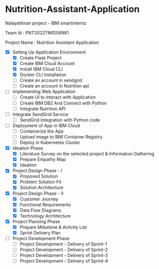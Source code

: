 # Nutrition-Assistant-Application

Nalayathiran project - IBM smartinternz

Team Id : PNT2022TMID06981

Project Name : Nutrition Assistant Application 

- [X] Setting Up Application Environment
    - [X] Create Flask Project
    - [X] Create IBM Cloud Account
    - [X] Install IBM Cloud CLI
    - [X] Docker CLI Installation
    - [ ] Create an account in sendgrid
    - [ ] Create an account in Nutrition api
- [ ] Implementing Web Application
    - [ ] Create UI to interact with Application
    - [ ] Create IBM DB2 And Connect with Python
    - [ ] Integrate Nutrition API
- [ ] Integrate SendGrid Service
    - [ ] SendGrid Integration with Python code
- [ ] Deployment of App in IBM Cloud
    - [ ] Containerize the App
    - [ ] Upload image to IBM Container Registry
    - [ ] Deploy in Kubernetes Cluster
- [X] Ideation Phase
    - [X] Literature Survey on the selected project & Information Gathering
    - [X] Prepare Empathy Map
    - [X] Ideation
- [X] Project Design Phase - I
    - [X] Proposed Solution
    - [X] Problem Solution Fit
    - [X] Solution Architecture
- [X] Project Design Phase - II
    - [X] Customer Journey
    - [X] Functional Requirements
    - [X] Data Flow Diagrams
    - [X] Technology Architecture
- [X] Project Planning Phase
    - [X] Prepare Milestone & Activity List
    - [X] Sprint Delivery Plan
- [ ] Project Development Phase
    - [ ] Project Development - Delivery of Sprint-1
    - [ ] Project Development - Delivery of Sprint-2
    - [ ] Project Development - Delivery of Sprint-3
    - [ ] Project Development - Delivery of Sprint-4
